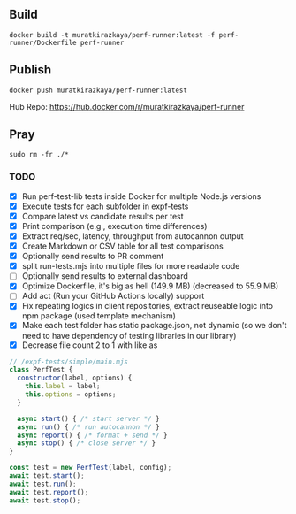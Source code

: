 
## Build

```
docker build -t muratkirazkaya/perf-runner:latest -f perf-runner/Dockerfile perf-runner
```

## Publish

```
docker push muratkirazkaya/perf-runner:latest
```

Hub Repo: https://hub.docker.com/r/muratkirazkaya/perf-runner

## Pray

```
sudo rm -fr ./*
```

### TODO

- [x] Run perf-test-lib tests inside Docker for multiple Node.js versions
- [x] Execute tests for each subfolder in expf-tests
- [x] Compare latest vs candidate results per test
- [x] Print comparison (e.g., execution time differences)
- [x] Extract req/sec, latency, throughput from autocannon output
- [x] Create Markdown or CSV table for all test comparisons
- [x] Optionally send results to PR comment
- [x] split run-tests.mjs into multiple files for more readable code
- [ ] Optionally send results to external dashboard
- [x] Optimize Dockerfile, it's big as hell (149.9 MB) (decreased to 55.9 MB)
- [ ] Add act (Run your GitHub Actions locally) support
- [x] Fix repeating logics in client repositories, extract reuseable logic into npm package (used template mechanism)
- [x] Make each test folder has static package.json, not dynamic (so we don't need to have dependency of testing libraries in our library)
- [x] Decrease file count 2 to 1 with like as 
```js
// /expf-tests/simple/main.mjs
class PerfTest {
  constructor(label, options) {
    this.label = label;
    this.options = options;
  }

  async start() { /* start server */ }
  async run() { /* run autocannon */ }
  async report() { /* format + send */ }
  async stop() { /* close server */ }
}

const test = new PerfTest(label, config);
await test.start();
await test.run();
await test.report();
await test.stop();
```

